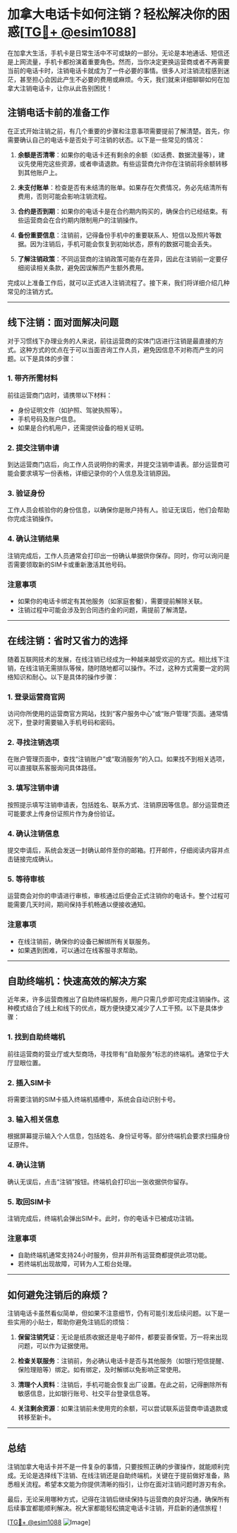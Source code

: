 # 加拿大电话卡如何注销？轻松解决你的困惑[[TG💪+ @esim1088](https://t.me/s/esim1088)]

在加拿大生活，手机卡是日常生活中不可或缺的一部分。无论是本地通话、短信还是上网流量，手机卡都扮演着重要角色。然而，当你决定更换运营商或者不再需要当前的电话卡时，注销电话卡就成为了一件必要的事情。很多人对注销流程感到迷茫，甚至担心会因此产生不必要的费用或麻烦。今天，我们就来详细聊聊如何在加拿大注销电话卡，让你从此告别困扰！

## 注销电话卡前的准备工作

在正式开始注销之前，有几个重要的步骤和注意事项需要提前了解清楚。首先，你需要确认自己的电话卡是否处于可注销的状态。以下是一些常见的情况：

1. **余额是否清零**：如果你的电话卡还有剩余的余额（如话费、数据流量等），建议先使用完这些资源，或者申请退款。有些运营商允许你在注销前将余额转移到其他账户上。

2. **未支付账单**：检查是否有未结清的账单。如果存在欠费情况，务必先结清所有费用，否则可能会影响注销流程。

3. **合约是否到期**：如果你的电话卡是在合约期内购买的，确保合约已经结束。有些运营商会在合约期内限制用户的注销操作。

4. **备份重要信息**：注销前，记得备份手机中的重要联系人、短信以及照片等数据。因为注销后，手机可能会恢复到初始状态，原有的数据可能会丢失。

5. **了解注销政策**：不同运营商的注销政策可能存在差异，因此在注销前一定要仔细阅读相关条款，避免因误解而产生额外费用。

完成以上准备工作后，就可以正式进入注销流程了。接下来，我们将详细介绍几种常见的注销方式。

---

## 线下注销：面对面解决问题

对于习惯线下办理业务的人来说，前往运营商的实体门店进行注销是最直接的方式。这种方式的优点在于可以当面咨询工作人员，避免因信息不对称而产生的问题。以下是具体的步骤：

### 1. 带齐所需材料
前往运营商门店时，请携带以下材料：
- 身份证明文件（如护照、驾驶执照等）。
- 手机号码及账户信息。
- 如果是合约机用户，还需提供设备的相关证明。

### 2. 提交注销申请
到达运营商门店后，向工作人员说明你的需求，并提交注销申请表。部分运营商可能会要求填写一份表格，详细记录你的个人信息及注销原因。

### 3. 验证身份
工作人员会核验你的身份信息，以确保你是账户持有人。验证无误后，他们会帮助你完成注销操作。

### 4. 确认注销结果
注销完成后，工作人员通常会打印出一份确认单据供你保存。同时，你可以询问是否需要领取新的SIM卡或重新激活其他号码。

### 注意事项
- 如果你的电话卡绑定有其他服务（如家庭套餐），需要提前解除关联。
- 注销过程中可能会涉及到合同违约金的问题，需提前了解清楚。

---

## 在线注销：省时又省力的选择

随着互联网技术的发展，在线注销已经成为一种越来越受欢迎的方式。相比线下注销，在线注销无需排队等候，随时随地都可以操作。不过，这种方式需要一定的网络知识和耐心。以下是具体的操作步骤：

### 1. 登录运营商官网
访问你所使用的运营商官方网站，找到“客户服务中心”或“账户管理”页面。通常情况下，登录时需要输入手机号码和密码。

### 2. 寻找注销选项
在账户管理页面中，查找“注销账户”或“取消服务”的入口。如果找不到相关选项，可以直接联系客服询问具体路径。

### 3. 填写注销申请
按照提示填写注销申请表，包括姓名、联系方式、注销原因等信息。部分运营商还可能要求上传身份证照片作为身份验证。

### 4. 确认注销信息
提交申请后，系统会发送一封确认邮件至你的邮箱。打开邮件，仔细阅读内容并点击链接完成确认。

### 5. 等待审核
运营商会对你的申请进行审核，审核通过后便会正式注销你的电话卡。整个过程可能需要几天时间，期间保持手机畅通以便接收通知。

### 注意事项
- 在线注销前，确保你的设备已解绑所有关联服务。
- 如果遇到困难，可以通过在线客服寻求帮助。

---

## 自助终端机：快速高效的解决方案

近年来，许多运营商推出了自助终端机服务，用户只需几步即可完成注销操作。这种模式结合了线上和线下的优点，既方便快捷又减少了人工干预。以下是具体步骤：

### 1. 找到自助终端机
前往运营商的营业厅或大型商场，寻找带有“自助服务”标志的终端机。通常位于大厅显眼位置。

### 2. 插入SIM卡
将需要注销的SIM卡插入终端机插槽中，系统会自动识别卡号。

### 3. 输入相关信息
根据屏幕提示输入个人信息，包括姓名、身份证号等。部分终端机会要求扫描身份证原件。

### 4. 确认注销
确认无误后，点击“注销”按钮。终端机会打印出一张收据供你留存。

### 5. 取回SIM卡
注销完成后，终端机会弹出SIM卡。此时，你的电话卡已被成功注销。

### 注意事项
- 自助终端机通常支持24小时服务，但并非所有运营商都提供此项功能。
- 若终端机出现故障，可转为人工柜台处理。

---

## 如何避免注销后的麻烦？

注销电话卡虽然看似简单，但如果不注意细节，仍有可能引发后续问题。以下是一些实用的小贴士，帮助你避免注销后的烦恼：

1. **保留注销凭证**：无论是纸质收据还是电子邮件，都要妥善保管。万一将来出现问题，可以作为证据使用。

2. **检查关联服务**：注销前，务必确认电话卡是否与其他服务（如银行短信提醒、保险理赔等）绑定。如有绑定，及时解绑以免影响正常使用。

3. **清理个人资料**：注销后，手机可能会恢复出厂设置。在此之前，记得删除所有敏感信息，比如银行账号、社交平台登录信息等。

4. **关注剩余资源**：如果注销前未使用完的余额，可以尝试联系运营商申请退款或转移至新卡。

---

## 总结

注销加拿大电话卡并不是一件复杂的事情，只要按照正确的步骤操作，就能顺利完成。无论是选择线下注销、在线注销还是自助终端机，关键在于提前做好准备，熟悉相关流程。希望本文能为你提供清晰的指引，让你在面对注销问题时游刃有余。

最后，无论采用哪种方式，记得在注销后继续保持与运营商的良好沟通，确保所有后续事宜都能顺利解决。祝大家都能轻松搞定电话卡注销，开启新的通信旅程！

[[TG💪+ @esim1088](https://t.me/s/esim1088) ![Image](https://i.postimg.cc/4NQfJmqS/Snipaste-2025-05-13-00-14-12.png)]